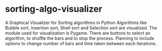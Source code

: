 # sorting-algo-visualizer
A Graphical Visualizer for Sorting algorithms in Python
Algorithms like Bubble sort, Insertion sort, Shell sort and Selection sort are visualized.
The module used for visualization is Pygame.
There are buttons to select an algorithm, to shuffle the bars and to stop the process.
Planning to include options to change number of bars and time taken between each iterations.
